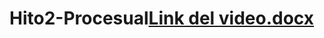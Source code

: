 # Hito2-Procesual[Link del video.docx](https://github.com/Josemiguel77/Hito2-Procesual/files/9848783/Link.del.video.docx)
